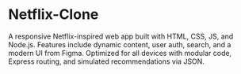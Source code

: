 # Netflix-Clone
A responsive Netflix-inspired web app built with HTML, CSS, JS, and Node.js. Features include dynamic content, user auth, search, and a modern UI from Figma. Optimized for all devices with modular code, Express routing, and simulated recommendations via JSON.
